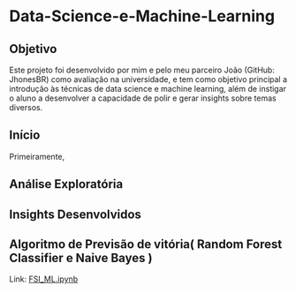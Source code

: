 # Data-Science-e-Machine-Learning


## Objetivo 

Este projeto foi desenvolvido por mim e pelo meu parceiro João (GitHub: JhonesBR) como avaliação na universidade, e tem como objetivo principal a introdução às técnicas de data science e machine learning, além de instigar o aluno a desenvolver a capacidade de polir e gerar insights sobre temas diversos. 

## Início

Primeiramente, 

## Análise Exploratória

## Insights Desenvolvidos

## Algoritmo de Previsão de vitória( Random Forest Classifier e Naive Bayes )


Link:
[FSI_ML.ipynb](/FSI_ML.ipynb)

